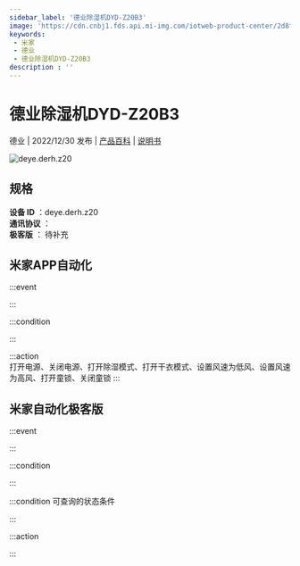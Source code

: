 ```yaml
---
sidebar_label: '德业除湿机DYD-Z20B3'
image: 'https://cdn.cnbj1.fds.api.mi-img.com/iotweb-product-center/2d8f0ed950b265ed38ee6acb8ec15975_1668579088760.png?GalaxyAccessKeyId=AKVGLQWBOVIRQ3XLEW&Expires=9223372036854775807&Signature=Xm0D7xQHBTSanF6gorD0qZfbo00='
keywords: 
 - 米家
 - 德业
 - 德业除湿机DYD-Z20B3
description : ''
---
```

# 德业除湿机DYD-Z20B3

德业 | 2022/12/30 发布 | [产品百科](https://home.mi.com/webapp/content/baike/product/index.html?model=deye.derh.z20/) | [说明书](https://home.mi.com/views/introduction.html?model=deye.derh.z20&region=cn)

![deye.derh.z20](https://cdn.cnbj1.fds.api.mi-img.com/iotweb-product-center/2d8f0ed950b265ed38ee6acb8ec15975_1668579088760.png?GalaxyAccessKeyId=AKVGLQWBOVIRQ3XLEW&Expires=9223372036854775807&Signature=Xm0D7xQHBTSanF6gorD0qZfbo00=)

## 规格  
> 
**设备 ID** ：deye.derh.z20  
**通讯协议** ：  
**极客版**  ： 待补充 


## 米家APP自动化  

:::event  

:::

:::condition  

:::

:::action   
打开电源、关闭电源、打开除湿模式、打开干衣模式、设置风速为低风、设置风速为高风、打开童锁、关闭童锁
:::

## 米家自动化极客版  

:::event  

:::

:::condition  

:::

:::condition 可查询的状态条件  

:::

:::action  

:::

        

